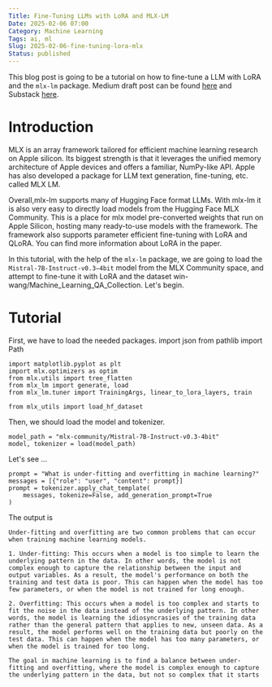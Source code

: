 ```yaml
---
Title: Fine-Tuning LLMs with LoRA and MLX-LM
Date: 2025-02-06 07:00
Category: Machine Learning
Tags: ai, ml
Slug: 2025-02-06-fine-tuning-lora-mlx
Status: published
---
```


This blog post is going to be a tutorial on how to fine-tune a LLM with LoRA and the `mlx-lm` package.
Medium draft post can be found [here](https://medium.com/@levchevajoana/fine-tuning-llms-with-lora-and-mlx-lm-c0b143642deb) and Substack [here](https://joanalevtcheva.substack.com/p/780c0ba8-8dc3-461e-95cb-a65728f6c24b).

# Introduction

MLX is an array framework tailored for efficient machine learning research on Apple silicon. Its biggest strength is that it leverages the unified memory architecture of Apple devices and offers a familiar, NumPy-like API. Apple has also developed a package for LLM text generation, fine-tuning, etc. called MLX LM.

Overall,mlx-lm supports many of Hugging Face format LLMs. With mlx-lm it is also very easy to directly load models from the Hugging Face MLX Community. This is a place for mlx model pre-converted weights that run on Apple Silicon, hosting many ready-to-use models with the framework. The framework also supports parameter efficient fine-tuning with LoRA and QLoRA. You can find more information about LoRA in the paper.

In this tutorial, with the help of the `mlx-lm` package, we are going to load the `Mistral-7B-Instruct-v0.3–4bit` model from the MLX Community space, and attempt to fine-tune it with LoRA and the dataset win-wang/Machine_Learning_QA_Collection. Let's begin.

# Tutorial

First, we have to load the needed packages.
import json
from pathlib import Path

```
import matplotlib.pyplot as plt
import mlx.optimizers as optim
from mlx.utils import tree_flatten
from mlx_lm import generate, load
from mlx_lm.tuner import TrainingArgs, linear_to_lora_layers, train

from mlx_utils import load_hf_dataset
```

Then, we should load the model and tokenizer.

```
model_path = "mlx-community/Mistral-7B-Instruct-v0.3-4bit"
model, tokenizer = load(model_path)
```

Let's see ...

```
prompt = "What is under-fitting and overfitting in machine learning?"
messages = [{"role": "user", "content": prompt}]
prompt = tokenizer.apply_chat_template(
    messages, tokenize=False, add_generation_prompt=True
)
```

The output is

```
Under-fitting and overfitting are two common problems that can occur when training machine learning models.

1. Under-fitting: This occurs when a model is too simple to learn the underlying pattern in the data. In other words, the model is not complex enough to capture the relationship between the input and output variables. As a result, the model's performance on both the training and test data is poor. This can happen when the model has too few parameters, or when the model is not trained for long enough.

2. Overfitting: This occurs when a model is too complex and starts to fit the noise in the data instead of the underlying pattern. In other words, the model is learning the idiosyncrasies of the training data rather than the general pattern that applies to new, unseen data. As a result, the model performs well on the training data but poorly on the test data. This can happen when the model has too many parameters, or when the model is trained for too long.

The goal in machine learning is to find a balance between under-fitting and overfitting, where the model is complex enough to capture the underlying pattern in the data, but not so complex that it starts
```
